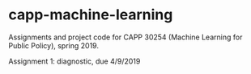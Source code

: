 # capp-machine-learning
Assignments and project code for CAPP 30254 (Machine Learning for Public Policy), spring 2019.

Assignment 1: diagnostic, due 4/9/2019